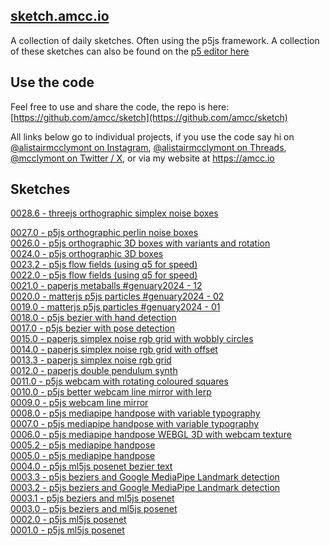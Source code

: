 ## [sketch.amcc.io](https://sketch.amcc.io)

A collection of daily sketches. Often using the p5js framework. A collection of these sketches can also be found on the [p5 editor here](https://editor.p5js.org/amcc/collections/rdWLwr7tz)

## Use the code

Feel free to use and share the code, the repo is here: [https://github.com/amcc/sketch](https://github.com/amcc/sketch)

All links below go to individual projects, if you use the code say hi on [@alistairmcclymont on Instagram](https://www.instagram.com/alistairmcclymont), [@alistairmcclymont on Threads](https://www.threads.net/@alistairmcclymont), [@mcclymont on Twitter / X](https://twitter.com/mcclymont), or via my website at https://amcc.io

## Sketches

[0028.6 - threejs orthographic simplex noise boxes](https://0028-6.netlify.app/)

<!-- [0028.5 - threejs orthographic simplex noise boxes](https://0028-5.netlify.app/)   -->

[0027.0 - p5js orthographic perlin noise boxes](0027.0)  
[0026.0 - p5js orthographic 3D boxes with variants and rotation](0026.0)  
[0024.0 - p5js orthographic 3D boxes](0024.0)  
[0023.2 - p5js flow fields (using q5 for speed)](0023.2)  
[0022.0 - p5js flow fields (using q5 for speed)](0022.0)  
[0021.0 - paperjs metaballs #genuary2024 - 12](0021.0)  
[0020.0 - matterjs p5js particles #genuary2024 - 02](0020.0)  
[0019.0 - matterjs p5js particles #genuary2024 - 01](0019.0)  
[0018.0 - p5js bezier with hand detection](0018.2)  
[0017.0 - p5js bezier with pose detection](0017.0)  
[0015.0 - paperjs simplex noise rgb grid with wobbly circles](0015.0)  
[0014.0 - paperjs simplex noise rgb grid with offset](0014.0)  
[0013.3 - paperjs simplex noise rgb grid](0013.3)  
[0012.0 - paperjs double pendulum synth](0012.0)  
[0011.0 - p5js webcam with rotating coloured squares](0011.0)  
[0010.0 - p5js better webcam line mirror with lerp](0010.0)  
[0009.0 - p5js webcam line mirror](0009.0)  
[0008.0 - p5js mediapipe handpose with variable typography](0008.0)  
[0007.0 - p5js mediapipe handpose with variable typography](0007.0)  
[0006.0 - p5js mediapipe handpose WEBGL 3D with webcam texture](0006.0)  
[0005.2 - p5js mediapipe handpose](0005.2)  
[0005.0 - p5js mediapipe handpose](0005.0)  
[0004.0 - p5js ml5js posenet bezier text](0004.0)  
[0003.3 - p5js beziers and Google MediaPipe Landmark detection](0003.3)  
[0003.2 - p5js beziers and Google MediaPipe Landmark detection](0003.2)  
[0003.1 - p5js beziers and ml5js posenet](0003.1)  
[0003.0 - p5js beziers and ml5js posenet](0003.0)  
[0002.0 - p5js ml5js posenet](0002.0)  
[0001.0 - p5js ml5js posenet](0001.0)
